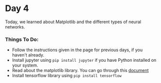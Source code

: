 # Day 4
Today, we learned about Matplotlib and the different types of neural networks.

### Things To Do:

- Follow the instructions given in the page for previous days, if you haven't already.
- Install jupyter using `pip install jupyter`  if you have Python installed on your system.
- Read about the matplotlib library. You can go through this [document](https://github.com/paravsingla/codemania-ai/blob/master/Day%203/matplotlib.pdf)
- Install tensorflow library using   `pip install tensorflow`

